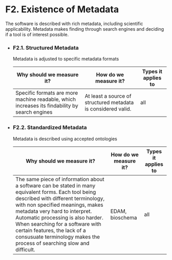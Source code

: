 # F2. Existence of Metadata
The software is described with rich metadata, including scientific applicability. Metadata makes finding through search engines and deciding if a tool is of interest possible.


- ### F2.1. Structured Metadata

    Metadata is adjusted to specific metadata formats

    | Why should we measure it?  | How do we measure it? | Types it applies to  |
    |----------------------------|-----------------------|----------------------|
    |Specific formats are more machine readable, which increases its findability by search engines| At least a source of structured metadata is considered valid. | all |


- ### F2.2. Standardized Metadata

    Metadata is described using accepted ontologies 

    | Why should we measure it?  | How do we measure it? | Types it applies to  |
    |----------------------------|-----------------------|----------------------|
    | The same piece of information about a software can be stated in many equivalent forms. Each tool being described with different terminology, with non specified meanings, makes metadata very hard to interpret. Automatic processing is also harder. When searching for a software with certain features, the lack of a consusuate terminology makes the process of searching slow and difficult. | EDAM, bioschema | all | 


